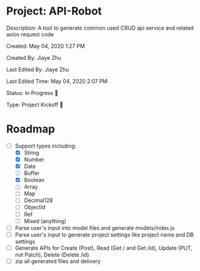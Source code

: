 # Project: API-Robot

Description: A tool to generate common used CRUD api service and related axios request code

Created: May 04, 2020 1:27 PM

Created By: Jiaye Zhu

Last Edited By: Jiaye Zhu

Last Edited Time: May 04, 2020 2:07 PM

Status: In Progress 🙌

Type: Project Kickoff 🚀

# Roadmap

- [ ]  Support types including:
    - [x]  String
    - [x]  Number
    - [x]  Date
    - [ ]  Buffer
    - [x]  Boolean
    - [ ]  Array
    - [ ]  Map
    - [ ]  Decimal128
    - [ ]  ObjectId
    - [ ]  Ref
    - [ ]  Mixed (anything)
- [ ]  Parse user's input into model files and generate models/index.js
- [ ]  Parse user's input to generate project settings like project name and DB settings
- [ ]  Generate APIs for Create (Post), Read (Get / and Get /id), Update (PUT, not Patch), Delete (Delete /id)
- [ ]  zip all generated files and delivery